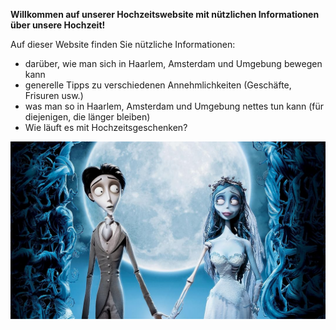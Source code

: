 
**Willkommen auf unserer Hochzeitswebsite mit nützlichen Informationen über unsere Hochzeit!**

Auf dieser Website finden Sie nützliche Informationen:
- darüber, wie man sich in Haarlem, Amsterdam und Umgebung bewegen kann
- generelle Tipps zu verschiedenen Annehmlichkeiten (Geschäfte, Frisuren usw.)
- was man so in Haarlem, Amsterdam und Umgebung nettes tun kann (für diejenigen, die länger bleiben)
- Wie läuft es mit Hochzeitsgeschenken?


![Corpse Bride](corpsebride.jpg)

